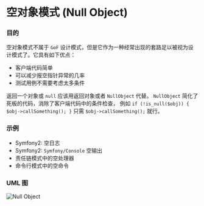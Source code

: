 # 空对象模式 (Null Object)

### 目的
空对象模式不属于 `GoF` 设计模式，但是它作为一种经常出现的套路足以被视为设计模式了。它具有如下优点：
+ 客户端代码简单
+ 可以减少报空指针异常的几率
+ 测试用例不需要考虑太多条件

返回一个对象或 `null` 应该用返回对象或者 `NullObject` 代替。
`NullObject` 简化了死板的代码，消除了客户端代码中的条件检查，
例如 `if (!is_null($obj)) { $obj->callSomething(); }` 只需 `$obj->callSomething();` 就行。
### 示例
+ Symfony2: 空日志
+ Symfony2: `Symfony/Console` 空输出
+ 责任链模式中的空处理器
+ 命令行模式中的空命令


### UML 图
![Null Object](https://raw.githubusercontent.com/qiujiafei123/DesignPatterns/master/Image/null_object.png)
